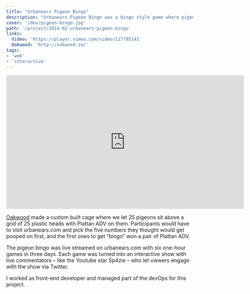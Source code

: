 ```yaml
---
title: "Urbanears Pigeon Bingo"
description: "Urbanears Pigeon Bingo was a bingo style game where pigeons shit on the washable headphones to call the numbers."
cover: '/dev/pigeon-bingo.jpg'
path: '/project/2014-02-urbanears-pigeon-bingo'
links:
  Video: 'https://player.vimeo.com/video/117785141'
  Oakwood: 'http://oakwood.se/'
tags:
- 'web'
- 'interactive'
---
```


<iframe src="https://player.vimeo.com/video/117785141?title=0&byline=0&portrait=0" width="640" height="360" frameborder="0" webkitallowfullscreen mozallowfullscreen allowfullscreen></iframe>

[Oakwood](http://oakwood.se/) made a custom built cage where we let 25 pigeons sit above a grid of 25 plastic heads with Plattan ADV on them. Participants would have to visit urbanears.com and pick the five numbers they thought would get pooped on first, and the first ones to get “bingo” won a pair of Plattan ADV.

The pigeon bingo was live streamed on urbanears.com with six one-hour games in three days. Each game was turned into an interactive show with live commentators – like the Youtube star Sp4zie – who let viewers engage with the show via Twitter.

I worked as front-end developer and managed part of the devOps for this project.

